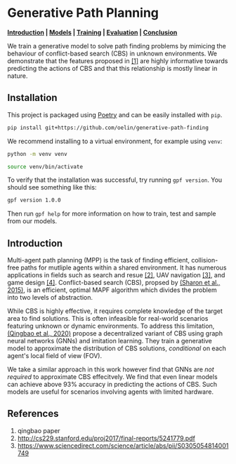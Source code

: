 # Generative Path Planning

**[Introduction](#introduction) | [Models](#models) | [Training](#training) | [Evaluation](#evaluation) | [Conclusion](#conclusion)**

We train a generative model to solve path finding problems by mimicing the behaviour of conflict-based search (CBS) in unknown environments. We demonstrate that the features proposed in [[1]](#) are highly informative towards predicting the actions of CBS and that this relationship is mostly linear in nature.


## Installation

This project is packaged using [Poetry](https://python-poetry.org/) and can be easily installed with `pip`.

```sh
pip install git+https://github.com/oelin/generative-path-finding
```

We recommend installing to a virtual environment, for example using `venv`:

```sh
python -m venv venv

source venv/bin/activate
```

To verify that the installation was successful, try running `gpf version`. You should see something like this:

```sh
gpf version 1.0.0
```

Then run `gpf help` for more information on how to train, test and sample from our models.


## Introduction

Multi-agent path planning (MPP) is the task of finding efficient, collision-free paths for mutliple agents within a shared environment. It has numerous applications in fields such as search and resue [[2]](#), UAV navigation [[3]](#), and game design [[4]](#). Conflict-based search (CBS), propsed by [(Sharon et al., 2015)](#), is an efficient, optimal MAPF algorithm which divides the problem into two levels of abstraction.

While CBS is highly effective, it requires complete knowledge of the target area to find solutions. This is often infeasible for real-world scenarios featuring unknown or dynamic environments. To address this limitation, [(Qingbao et al., 2020)](#) propose a decentralized variant of CBS using graph neural networks (GNNs) and imitation learning. They train a generative model to approximate the distribution of CBS solutions, *conditional* on each agent's local field of view (FOV).

We take a similar approach in this work however find that GNNs are *not required* to approximate CBS effecitvely. We find that even linear models can achieve above 93% accuracy in predicting the actions of CBS. Such models are useful for scenarios involving agents with limited hardware.



## References
1. qingbao paper
2. http://cs229.stanford.edu/proj2017/final-reports/5241779.pdf
3. https://www.sciencedirect.com/science/article/abs/pii/S0305054814001749

